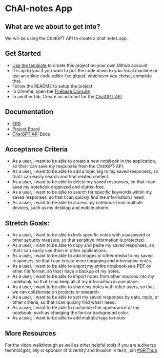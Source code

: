 # ChAI-notes App

## What are we about to get into?

We will be using the ChatGPT API to create a chat notes app.

## Get Started

- [Use the template](https://github.com/Repped-In-Tech/chAI-notes/generate) to create this project on your own Github account
- It is up to you if you want to pull the code down to your local machine or use an online code editor like gitpod. whichever you chose,  complete that.
- Follow the README to setup the project
- In Chrome, open the [Firebase Console](https://console.firebase.google.com/)
- In another tab, Create an account for the [ChatGPT API](https://platform.openai.com/overview)

## Documentation

- [ERD](https://dbdiagram.io/d/646f7e857764f72fcfd8dd78)
- [Project Board](https://github.com/orgs/Repped-In-Tech/projects/3/views/1)
- [ChatGPT API](https://platform.openai.com/overview) Docs

## Acceptance Criteria

- As a user, I want to be able to create a new notebook in the application, so that I can save my responses from the ChatGPT API. 
- As a user, I want to be able to add a topic tag to my saved responses, so that I can easily search and find related content. 
- As a user, I want to be able to delete my saved responses, so that I can keep my notebook organized and clutter-free. 
- As a user, I want to be able to search for specific keywords within my saved responses, so that I can quickly find the information I need. 
- As a user, I want to be able to access my notebook from multiple devices, such as my desktop and mobile phone. 

## Stretch Goals:

- As a user, I want to be able to lock specific notes with a password or other security measure, so that sensitive information is protected. 
- As a user, I want to be able to copy and paste my saved responses, so that I can easily use them in other applications.
- As a user, I want to be able to add images or other media to my saved responses, so that I can create more engaging and informative notes.
- As a user, I want to be able to export my entire notebook as a PDF or other file format, so that I have a backup of my notes.
- As a user, I want to be able to import notes from other sources into my notebook, so that I can keep all of my information in one place.
- As a user, I want to be able to share my notes with other users, so that we can collaborate on projects or research.
- As a user, I want to be able to sort my saved responses by date, topic, or other criteria, so that I can quickly find what I need.
- As a user, I want to be able to customize the appearance of my notebook, such as changing the font or background color. 
- As a user, I want to be able to add multiple tags to notes

## More Resources
For the video walkthrough as well as other helpful tools if you are a diverse technologist, ally or sponsor of diversity and inlusion in tech, join [#GRiThub](https://grithub.reppedintech.com)
